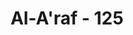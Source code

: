 ---
title: "Al-A'raf - 125"
no: 125
arabic_no: ١٢٥
ayah: قَالُوْٓا اِنَّآ اِلٰى رَبِّنَا مُنْقَلِبُوْنَۙ 
translation: "Mereka (para pesihir) menjawab, “Sesungguhnya kami akan kembali kepada Tuhan kami."
tafsir: "Dalam ayat ini Allah menceritakan bahwa para pesihir sedikit pun tidak merasa gentar menghadapi ancaman Firaun kepada mereka. Bahkan dengan mantap dan penuh keyakinan, mereka berkata kepada Firaun, sesungguhnya hanya kepada Tuhan kami akan kembali.\n\nUcapan mereka ini menegaskan bahwa mereka sama sekali tidak peduli terhadap ancaman Firaun kepada mereka. Meskipun Firaun akan membunuh mereka, maka hal itu akan memberikan kemungkinan bagi mereka untuk segera bertemu dengan Tuhan, serta mendapatkan ampunan dan rahmat-Nya yang sangat mereka dambakan. Mereka yakin, Firaun dan mereka semua akan kembali kepada Tuhan. Andaikan Firaun membunuh mereka, Firaun tidak akan hidup selama-lamanya di dunia ini. Dia akhirnya akan kembali kepada Tuhan Semesta alam, sehingga Tuhan akan mengadili mereka dan Firaun.\n\nDengan pengertian yang terakhir ini, dapat dipahami, bahwa ucapan mereka mengandung sindiran yang tajam, bahwa Firaun bukan Tuhan seperti yang diakuinya selama ini; bahkan dibalik kekuasaannya, ada kekuasaan yang lebih tinggi. Dan mereka lebih mengutamakan rahmat dan rida Allah dari pada memuaskan hawa nafsu keduniawian di samping Firaun dan para pembesarnya.\n\nDi dalam kisah yang terdapat dalam Surah asy-Syuara, Allah menyebutkan ucapan para pesihir tersebut sebagai berikut :\n\nMereka berkata, \"Tidak ada yang kami takutkan, karena kami akan kembali kepada Tuhan kami. Sesungguhnya kami sangat menginginkan sekiranya Tuhan kami akan mengampuni kesalahan kami, karena kami menjadi orang-orang yang pertama-tama beriman.\" (asy-Syuara/26: 50-51)"
---